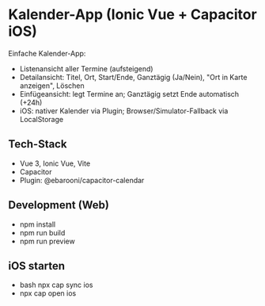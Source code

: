# Kalender-App (Ionic Vue + Capacitor iOS)

Einfache Kalender-App:
- Listenansicht aller Termine (aufsteigend)
- Detailansicht: Titel, Ort, Start/Ende, Ganztägig (Ja/Nein), "Ort in Karte anzeigen", Löschen
- Einfügeansicht: legt Termine an; Ganztägig setzt Ende automatisch (+24h)
- iOS: nativer Kalender via Plugin; Browser/Simulator-Fallback via LocalStorage

## Tech-Stack
- Vue 3, Ionic Vue, Vite
- Capacitor
- Plugin: @ebarooni/capacitor-calendar

## Development (Web)
- npm install
- npm run build
- npm run preview

## iOS starten
- bash npx cap sync ios
- npx cap open ios

